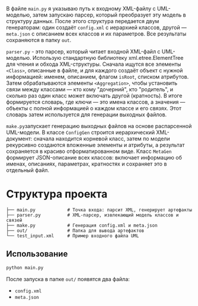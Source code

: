 В файле `main.py` я указываю путь к входному XML-файлу с UML-моделью, затем запускаю парсер, который преобразует эту модель в структуру данных. После этого структура передается двум генераторам: один создаёт `config.xml` с иерархией классов, другой — `meta.json` с описанием всех классов и их параметров. Все результаты сохраняются в папку `out`.

`parser.py` - это парсер, который читает входной XML-файл с UML-моделью. Использую стандартную библиотеку xml.etree.ElementTree для чтения и обхода XML-структуры. Сначала ищутся все элементы `<Class>`, описанные в файле, и для каждого создаёт объект с нужной информацией: именем, описанием, флагом `isRoot`, списком атрибутов. Затем обрабатываются элементы `<Aggregation>`, чтобы установить связи между классами — кто кому "дочерний", кто "родитель", и сколько раз один класс может включать другой (кратность).
В итоге формируется словарь, где ключи — это имена классов, а значения — объекты с полной информацией о каждом классе и его связях. Этот словарь затем используется для генерации выходных файлов.

`make.py`запускает генерацию выходных файлов на основе распарсенной UML-модели. В классе `ConfigGen` строится иерархический XML-документ: сначала находится корневой класс, затем по модели рекурсивно создаются вложенные элементы и атрибуты, а результат сохраняется в красиво отформатированном виде. Класс `MetaGen` формирует JSON-описание всех классов: включает информацию об именах, описаниях, параметрах, кратностях и сохраняет это в отдельный файл.

# Структура проекта

```
├── main.py            # Точка входа: парсит XML, генерирует артефакты
├── parser.py          # XML-парсер, извлекающий модель классов и связей
├── make.py            # Генерация config.xml и meta.json
├── out/               # Папка для вывода артефактов
└── test_input.xml     # Пример входного файла UML
```

## Использование

```bash
python main.py
```

После запуска в папке `out/` появятся два файла:

* `config.xml`
* `meta.json`
